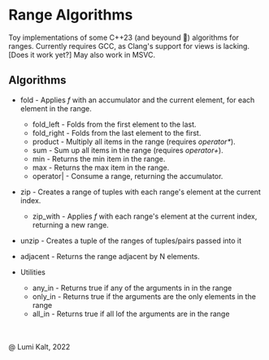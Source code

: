 # Range Algorithms

Toy implementations of some C++23 (and beyound :rocket:) algorithms for ranges.
Currently requires GCC, as Clang's support for views is lacking. [Does it work yet?]
May also work in MSVC.

## Algorithms

- fold                - Applies *f* with an accumulator and the current element, for each element in the range.
  - fold_left         - Folds from the first element to the last.
  - fold_right        - Folds from the last element to the first.
  - product           - Multiply all items in the range (requires *operator\**).
  - sum               - Sum up all items in the range (requires *operator+*).
  - min               - Returns the min item in the range.
  - max               - Returns the max item in the range.
  - operator|         - Consume a range, returning the accumulator.

- zip                 - Creates a range of tuples with each range's element at the current index.
  - zip_with          - Applies *f* with each range's element at the current index, returning a new range.

- unzip               - Creates a tuple of the ranges of tuples/pairs passed into it

- adjacent            - Returns the range adjacent by N elements.

- Utilities
  - any_in              - Returns true if any of the arguments in in the range
  - only_in             - Returns true if the arguments are the only elements in the range
  - all_in              - Returns true if all lof the arguments are in the range

\
\
@ Lumi Kalt, 2022
